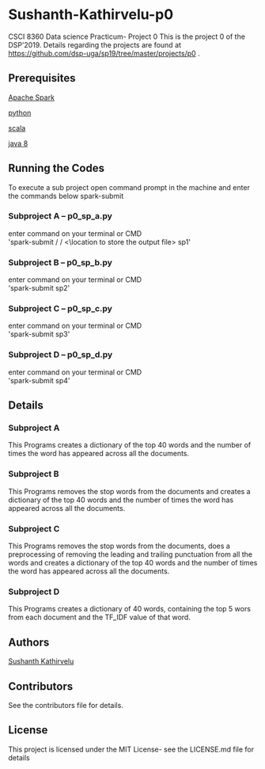 # Sushanth-Kathirvelu-p0

CSCI 8360 Data science Practicum- Project 0
This is the project 0 of the DSP’2019. Details regarding the projects are found at https://github.com/dsp-uga/sp19/tree/master/projects/p0 .

## Prerequisites 
[Apache Spark](https://spark.apache.org/)

[python](https://www.python.org/downloads/) 

[scala](https://www.scala-lang.org/download/) 

[java 8](https://www.oracle.com/technetwork/java/javase/downloads/jdk8-downloads-2133151.html) 

## Running the Codes
To execute a sub project open command prompt in the machine and enter the commands below 
spark-submit <location of the python file> <location of all the data files> <location to store the output file> <Name of the Output file>

  ### Subproject A – p0_sp_a.py
  enter command on your terminal or CMD   
  'spark-submit /<location of the p0_sp_a.py file/> /<location of all the data files/> <\location to store the output file\> sp1'

  ### Subproject B – p0_sp_b.py
  enter command on your terminal or CMD   
  'spark-submit <location of the p0_sp_b.py file> <location of all the data files> <location to store the output file> sp2'

  ### Subproject C – p0_sp_c.py
  enter command on your terminal or CMD   
  'spark-submit <location of the p0_sp_c.py file> <location of all the data files> <location to store the output file> sp3'

  ### Subproject D – p0_sp_d.py
  enter command on your terminal or CMD   
  'spark-submit <location of the p0_sp_d.py file> <location of all the data files> <location to store the output file> sp4'
  
## Details

  ### Subproject A
  This Programs creates a dictionary of the top 40 words and the number of times the word has appeared across all the documents.

  ### Subproject B 
  This Programs removes the stop words from the documents and creates a dictionary of the top 40 words and the number of times the word has appeared across all the documents.

  ### Subproject C 
  This Programs removes the stop words from the documents, does a preprocessing of removing the leading and trailing punctuation from all the words and creates a dictionary of the top 40 words and the number of times the word has appeared across all the documents.

  ### Subproject D 
  This Programs creates a dictionary of 40 words, containing the top 5 wors from each document and the TF_IDF value of that word.


## Authors
[Sushanth Kathirvelu](https://github.com/Sushanth-Kathirvelu)

## Contributors

See the contributors file for details.

## License
This project is licensed under the MIT License- see the LICENSE.md file for details
